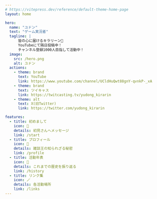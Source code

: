 ```yaml
---
# https://vitepress.dev/reference/default-theme-home-page
layout: home

hero:
  name: "ユドン"
  text: "ゲーム実況者"
  tagline: |
      皆の心に届けるキラリーン💫
      YouTubeにて隔日投稿中！
      チャンネル登録1000人目指して活動中！
  image:
    src: /hero.png
    alt: ユドン
  actions:
    - theme: brand
      text: YouTube
      link: https://www.youtube.com/channel/UCldHuQwt88gnY-qvnkP-_xA
    - theme: brand
      text: ツイキャス
      link: https://twitcasting.tv/yudong_kirarin
    - theme: alt
      text: X(旧Twitter)
      link: https://twitter.com/yudong_kirarin

features:
  - title: 初めまして
    icon: 🐸
    details: 初見さんへメッセージ
    link: /start
  - title: プロフィール
    icon: 💫
    details: 雑談王の知られざる秘密
    link: /profile
  - title: 活動年表
    icon: 🤧
    details: これまでの歴史を振り返る
    link: /history
  - title: リンク集
    icon: 🪄
    details: 各活動場所
    link: /links
---
```

